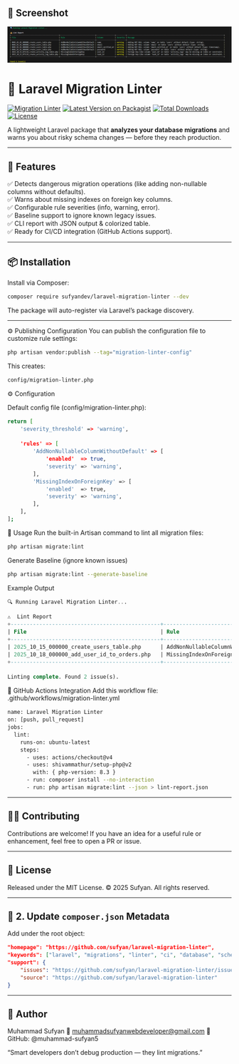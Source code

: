## 📸 Screenshot

![Laravel Migration Linter report](assets/migrate-lint-report.png)

# 🧩 Laravel Migration Linter  
[![Migration Linter](https://github.com/muhammad-sufyan5/sufyan-laravel-migration-lint-package/actions/workflows/migration-linter.yml/badge.svg)](https://github.com/muhammad-sufyan5/sufyan-laravel-migration-lint-package/actions)
[![Latest Version on Packagist](https://img.shields.io/packagist/v/sufyandev/laravel-migration-linter.svg?style=flat-square)](https://packagist.org/packages/sufyandev/laravel-migration-linter)
[![Total Downloads](https://img.shields.io/packagist/dt/sufyandev/laravel-migration-linter.svg?style=flat-square)](https://packagist.org/packages/sufyandev/laravel-migration-linter)
[![License](https://img.shields.io/badge/license-MIT-green.svg?style=flat-square)](LICENSE)

A lightweight Laravel package that **analyzes your database migrations** and warns you about risky schema changes — before they reach production.  

---

## 🚀 Features
✅ Detects dangerous migration operations (like adding non-nullable columns without defaults).  
✅ Warns about missing indexes on foreign key columns.  
✅ Configurable rule severities (info, warning, error).  
✅ Baseline support to ignore known legacy issues.  
✅ CLI report with JSON output & colorized table.  
✅ Ready for CI/CD integration (GitHub Actions support).  

---

## 📦 Installation
Install via Composer:  
```bash
composer require sufyandev/laravel-migration-linter --dev
```
The package will auto-register via Laravel’s package discovery.

---

⚙️ Publishing Configuration
You can publish the configuration file to customize rule settings:

```bash
php artisan vendor:publish --tag="migration-linter-config"
```
This creates:
```bash
config/migration-linter.php
```

⚙️ Configuration

Default config file (config/migration-linter.php):
```bash
return [
    'severity_threshold' => 'warning',

    'rules' => [
        'AddNonNullableColumnWithoutDefault' => [
            'enabled'  => true,
            'severity' => 'warning',
        ],
        'MissingIndexOnForeignKey' => [
            'enabled'  => true,
            'severity' => 'warning',
        ],
    ],
];
```

🧩 Usage
Run the built-in Artisan command to lint all migration files:

```bash
php artisan migrate:lint
```
Generate Baseline (ignore known issues)
```bash
php artisan migrate:lint --generate-baseline
```
Example Output

```sql
🔍 Running Laravel Migration Linter...

⚠️  Lint Report
+-----------------------------------------------+-----------------------------+-----------+----------+--------------------------------------------------------------+
| File                                          | Rule                        | Column    | Severity | Message                                                      |
+-----------------------------------------------+-----------------------------+-----------+----------+--------------------------------------------------------------+
| 2025_10_15_000000_create_users_table.php      | AddNonNullableColumnWithoutDefault | name   | warning  | Adding NOT NULL column 'name' without default.               |
| 2025_10_18_000000_add_user_id_to_orders.php   | MissingIndexOnForeignKey    | user_id   | warning  | Foreign key-like column 'user_id' missing index or constraint.|
+-----------------------------------------------+-----------------------------+-----------+----------+--------------------------------------------------------------+

Linting complete. Found 2 issue(s).
```
🧰 GitHub Actions Integration
Add this workflow file: .github/workflows/migration-linter.yml
```bash
name: Laravel Migration Linter
on: [push, pull_request]
jobs:
  lint:
    runs-on: ubuntu-latest
    steps:
      - uses: actions/checkout@v4
      - uses: shivammathur/setup-php@v2
        with: { php-version: 8.3 }
      - run: composer install --no-interaction
      - run: php artisan migrate:lint --json > lint-report.json

```
---

## 🧑‍💻 Contributing
Contributions are welcome!
If you have an idea for a useful rule or enhancement, feel free to open a PR or issue.

---

## 🧾 License
Released under the MIT License.
© 2025 Sufyan. All rights reserved.

---

## 🧩 2. Update `composer.json` Metadata  

Add under the root object:  

```json
"homepage": "https://github.com/sufyan/laravel-migration-linter",
"keywords": ["laravel", "migrations", "linter", "ci", "database", "schema"],
"support": {
    "issues": "https://github.com/sufyan/laravel-migration-linter/issues",
    "source": "https://github.com/sufyan/laravel-migration-linter"
}
```
---

## 🧠 Author
Muhammad Sufyan
📧 muhammadsufyanwebdeveloper@gmail.com
🐙 GitHub: @muhammad-sufyan5

“Smart developers don’t debug production — they lint migrations.”